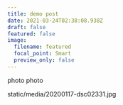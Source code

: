```yaml
---
title: demo post
date: 2021-03-24T02:38:08.938Z
draft: false
featured: false
image:
  filename: featured
  focal_point: Smart
  preview_only: false
---
```



photo photo

static/media/20200117-dsc02331.jpg
